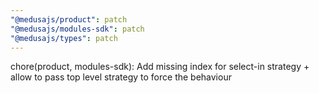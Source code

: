 ```yaml
---
"@medusajs/product": patch
"@medusajs/modules-sdk": patch
"@medusajs/types": patch
---
```


chore(product, modules-sdk): Add missing index for select-in strategy + allow to pass top level strategy to force the behaviour
